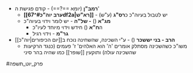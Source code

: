 * **רמב"ן** (יומא ==?==) - קודם פגישת ה'
	* **[[ערב יוה"כ#^67df2a|רא"ש]]** - יש לטבול בעיוה"כ כ**רס"ג** (ע"ש)
	* **מג"א** () **- של"ה** - יש לומר וידוי בעיוה"כ
		* ה**ח"א** () חידש וידוי מיוחד לעיו"כ
		* **גר"מ** - וידוי רגיל
* **הרב - בני יששכר** () - ע"י השכינה, שהשחינה נוכח ב[[יום הכיפורים|יוה"כ]]
	* משו"כ כשהשכינה מסתלק אומרים 'ה' הוא האלהים' ז' פעמים (כנגד הרקיעות שהשכינה עולה) ותוקעין [[שופר]] כמו שהיה בהר סיני

#פרק_יוט_תשפה 